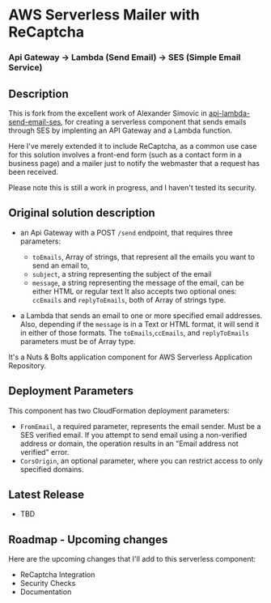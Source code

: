 
# AWS Serverless Mailer with ReCaptcha
### Api Gateway -> Lambda (Send Email) -> SES (Simple Email Service)

## Description

This is fork from the excellent work of Alexander Simovic in [api-lambda-send-email-ses]('https://github.com/simalexan/api-lambda-send-email-ses'), for creating a serverless component that sends emails through SES by implenting an API Gateway and a Lambda function. 

Here I've merely extended it to include ReCaptcha, as a common use case for this solution involves a front-end form (such as a contact form in a business page) and a mailer just to notify the webmaster that a request has been received.

Please note this is still a work in progress, and I haven't tested its security.

## Original solution description

- an Api Gateway with a POST `/send` endpoint, that requires three parameters:

  - `toEmails`, Array of strings, that represent all the emails you want to send an email to,
  - `subject`, a string representing the subject of the email
  - `message`, a string representing the message of the email, can be either HTML or regular text
  It also accepts two optional ones: `ccEmails` and `replyToEmails`, both of Array of strings type.

- a Lambda that sends an email to one or more specified email addresses. Also, depending if the `message` is in a Text or HTML format, it will send it in either of those formats. The `toEmails`,`ccEmails`, and `replyToEmails` parameters must be of Array type.

It's a Nuts & Bolts application component for AWS Serverless Application Repository.

## Deployment Parameters

This component has two CloudFormation deployment parameters:

- `FromEmail`, a required parameter, represents the email sender. Must be a SES verified email. If you attempt to send email using a non-verified address or domain, the operation results in an "Email address not verified" error.
- `CorsOrigin`, an optional parameter, where you can restrict access to only specified domains.

## Latest Release 
- TBD

## Roadmap - Upcoming changes

Here are the upcoming changes that I'll add to this serverless component:

- ReCaptcha Integration
- Security Checks
- Documentation
